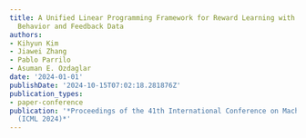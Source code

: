 ```yaml
---
title: A Unified Linear Programming Framework for Reward Learning with Offline Human
  Behavior and Feedback Data
authors:
- Kihyun Kim
- Jiawei Zhang
- Pablo Parrilo
- Asuman E. Ozdaglar
date: '2024-01-01'
publishDate: '2024-10-15T07:02:18.281876Z'
publication_types:
- paper-conference
publication: '*Proceedings of the 41th International Conference on Machine Learning
  (ICML 2024)*'
---
```

